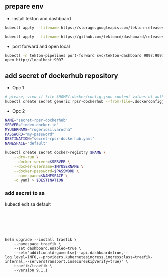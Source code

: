 ## prepare env

* install tekton and dashboard

```sh
kubectl apply --filename https://storage.googleapis.com/tekton-releases/pipeline/latest/release.yaml

kubectl apply --filename https://github.com/tektoncd/dashboard/releases/latest/download/tekton-dashboard-release.yaml
```

*  port forward and open local

```sh
kubectl -n tekton-pipelines port-forward svc/tekton-dashboard 9097:9097
open http://localhost:9097
```

## add secret of dockerhub repository

- Opc 1 

```sh
# please, view if file $HOME/.docker/config.json content values of auth
kubectl create secret generic rpsr-dockerhub --from-file=.dockerconfigjson=$HOME/.docker/config.json --type=kubernetes.io/dockerconfigjson
```

- Opc 2
```sh
NAME="secret-rpsr-dockerhub"
SERVER="index.docker.io"
MYUSERNAME="rogeriosilvarocha"
PASSWORD="my-password"
DESTINATION="secret-rpsr-dockerhub.yaml"
NAMESPACE="default"

kubectl create secret docker-registry $NAME \
    --dry-run \
    --docker-server=$SERVER \
    --docker-username=$MYUSERNAME \
    --docker-password=$PASSWORD \
    --namespace=$NAMESPACE \
    -o yaml > $DESTINATION  
```

### add secret to sa 
kubectl edit sa default 
```






helm upgrade --install traefik \
    --namespace traefik \
    --set dashboard.enabled=true \
    --set="additionalArguments={--api.dashboard=true,--log.level=INFO,--providers.kubernetesingress.ingressclass=traefik-internal,--serversTransport.insecureSkipVerify=true}" \
    traefik/traefik \
    --version 9.1.1